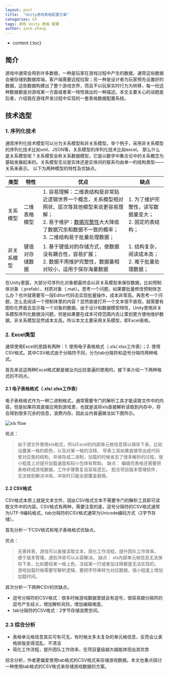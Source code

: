 ```yaml
---
layout: post
title:  "Unity游戏表格配置方案"
categories: C#
tags: 游戏 Unity 表格 配置
author: zack.zhang
---
```


* content
{:toc}

## 简介

游戏中通常会用到许多数据，一种是玩家在游戏过程中产生的数据，通常这些数据会被存储到数据库端，客户端需要远程拉取；另一种是设计者为玩家预先设置好的数据，这些数据构建出了整个游戏世界，而且不以玩家实时行为为转移，每一份这种数据都是对游戏某一方面或者某一特性做出的一种描述。本文主要关心的话题是后者，介绍我在游戏开发过程中实现的一套表格数据配置系统。

<!-- more -->
## 技术选型

### 1. 序列化技术

通常序列化技术模型可以分为关系模型和非关系模型。举个例子，采用非关系模型的序列化技术比如xml、JSON等，关系模型的序列化技术比如excel。
那么什么是关系模型呢？关系模型全称关系数据模型，它是以数学中集合论中的关系概念为基础发展起来的。关系模型无论是实体还是实体间的联系均由单一的结构类型——关系来表示。
以下为两种模型的特性及优缺点。

<table>
  <thead>
    <tr>
      <th>类型</th>
      <th>特性</th>
      <th>优点</th>
	  <th>缺点</th>
    </tr>
  </thead>
  <tbody>
    <tr>
      <td>关系模型</td>
      <td>二维表格模型</td>
      <td>1. 容易理解：二维表结构是非常贴近逻辑世界一个概念，关系模型相对网状、层次等其他模型来说更容易理解；<br/>2. 易于维护：<a href="https://baike.baidu.com/item/%E6%95%B0%E6%8D%AE%E5%AE%8C%E6%95%B4%E6%80%A7/110071?fr=aladdin">数据完整性</a>大大降低了数据冗余和数据不一致的概率；<br/>3. 二维结构易于批量处理数据；</td>
	  <td>1. 为了维护完整性，读写数据量变大；<br/>2. 固定的表结构；</td>
    </tr>
    <tr>
      <td>非关系模型</td>
      <td>键值对存储数据</td>
      <td>1. 基于键值对的存储方式，使数据没有耦合性，容易扩展；<br/>2. 数据不用维护完整性，数据量相对较小，适用于保存海量数据</td>
	  <td>1. 结构复杂，阅读成本高；<br/>2. 难于批量处理数据；</td>
    </tr>
  </tbody>
</table>
在Unity里面，大部分可序列化对象都最终会以非关系模型来保存数据，比如预制体对象（.prefab）、材质对象（.mat）。思考一个问题，如果要批量修改预制体怎么办？也许就需要写一段Editor代码去实现批量操作，成本非常高。再思考一个问题，怎么去阅读一个预制体里的内容？显然直接打开一个文本很不直观，就需要有图形化界面去显示每一个对象的数据。由于设计和数据模型特性，Unity使用非关系模型序列化数据没问题，但是如果要在成本可控范围内去让策划更方便地维护数据，非关系模型显然成本太高。所以本文主要采用关系模型，即Excel表格。

### 2. Excel类型

通常使用Excel的思路有两种：1. 使用电子表格格式（.xls/.xlsx工作表）；2. 使用CSV格式。其中CSV格式由于分隔符不同，分为tab分隔符和逗号分隔符两种格式。

首先来说这两种Excel格式都是被业内比较普遍的使用的，接下来介绍一下两种格式的不同点。

#### 2.1 电子表格格式（.xls/.xlsx工作表）

电子表格格式作为一种二进制格式，通常需要专门的解析工具才能读取文件中的内容。但是如果将其直接应用到游戏里，也就是说将xls直接解析读取到内存中，将会得到很多冗余的信息，浪费内存。因此业内普遍做法如下图所示。<br/>

![xls flow](https://zd304.github.io/assets/img/xls_flow.png)<br/>

优点：
> 由于源文件使用xls格式，所以Excel的内部单元格信息得以保存下来，比如设置某一格的颜色，以及对某一格的注释。
> 导表工具如果直接导出成代码里对应类的结构，并保存成二进制，加载的时候省去了很多解析的过程，很小程度上对提升加载速度和较小包体有帮助。
缺点：
> 编辑完表格还需要把表格转成游戏数据，工作步骤繁复且容易遗忘。
> 配合项目版本管理软件，无法做到解决冲突，冲突时只能全部覆盖替换。

#### 2.2 CSV格式

CSV格式本质上就是文本文件，因此CSV格式文本不需要专门的解析工具即可读取文件中的内容。CSV格式有两种，需要注意的是，逗号分隔符的CSV格式通常为UTF-8编码格式，tab分隔符的CSV格式通常为Unicode编码方式（2字节存储）。

首先分析一下CSV格式和电子表格格式优缺点。

优点：
> 无需转表，游戏可以直接读取文本，简化工作流程，提升团队工作效率。
> 便于版本管理，遇到冲突可以从容解决。
缺点：
> xls内部单元格信息无法保存下来，比如要给某一格上色、冻结某一行或者加注释都是无法实现的。
> 游戏加载时候需要写解析逻辑，要把字符串转为对应数据，很小程度上增加加载时间。

其次分析一下两种CSV的优缺点。

* 逗号分隔符的CSV格式：很多时候游戏数据里就会有逗号，很容易跟分隔符的逗号产生歧义，增加解析风险，增加编辑难度。
* tab分隔符的CSV格式：2字节存储浪费空间。

### 2.3 综合分析

* 表格单元格信息其实可有可无，有时候太多太复杂的单元格信息，反而会让表格排版变得混乱、不清洁
* 简化工作流程，提升团队工作效率，在项目量级越大越能体现出其优势

综合分析，作者更偏爱使用tab格式的CSV格式来存储游戏数据。本文也重点探讨一种使用tab格式的CSV格式来存储游戏数据的方案。
